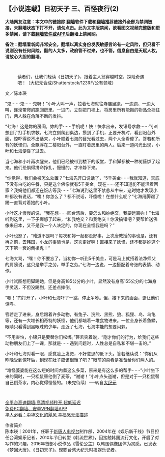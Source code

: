  <!-- 面包屑导航 --> <h2>【小说连载】日初天子 三、百怪夜行(2)</h2> <p class="notice"><b>大陆网友注意：本文中的链接除 <a href="https://github.com/bannedbook/fanqiang" >翻墙</a>软件下载和<a href="https://github.com/killgcd/justmysocks/blob/master/README.md">翻墙推荐</a>链接外全部为禁网链接，未翻墙状态下打不开，请勿点击。此为文字版禁闻，欲看图文视频完整版和更多禁闻，请下载<a href="https://github.com/bannedbook/fanqiang">翻墙软件或APP</a>后翻墙上禁闻网。</p><p>备注：翻墙看新闻非常安全，翻墙以真实身份发表敏感言论有一定风险，但只看不说则没有任何风险，翻的人太多，政府管不过来，也不管。信息自由是天赋人权，请放心大胆的翻墙。</b></p>  <div class="entry"> <br /> <figure><a href="https://i0.wp.com/upload-images-bucket-v64rleca837do.s3.eu-west-1.amazonaws.com/wp-content/uploads/2022/05/23084731/%E8%AF%BB%E8%80%85%E4%BB%AC%EF%BC%8C%E8%AE%A9%E6%88%91%E4%BB%AC%E8%BD%BB%E8%AF%BB%E3%80%8A%E6%97%A5%E5%88%9D%E5%A4%A9%E5%AD%90%E3%80%8B%EF%BC%8C%E8%B7%9F%E7%9D%80%E4%B8%BB%E4%BA%BA%E7%BF%81%E7%A9%BF%E8%B6%8A%E6%97%B6%E7%A9%BA%EF%BC%8C%E6%8E%A2%E9%99%A9%E5%A5%87%E9%81%87%E5%90%A7%EF%BC%81-%EF%BC%88%E5%A4%A7%E7%BA%AA%E5%85%83%E5%90%88%E6%88%90Shutterstock123RF%E5%85%AC%E6%9C%89%E9%A2%86%E5%9F%9F%EF%BC%89.png?fit=640%2C427&#038;ssl=1" data-caption="读者们，让我们轻读《日初天子》，跟着主人翁穿越时空，探险奇遇吧！（大纪元合成/Shutterstock/123RF/公有领域）"></a><figcaption class="wp-caption-text">读者们，让我们轻读《日初天子》，跟着主人翁穿越时空，探险奇遇吧！（大纪元合成/Shutterstock/123RF/公有领域）</figcaption></figure> <p>文／陈本瑛</p> <p>“鬼⋯⋯鬼⋯⋯鬼呀！”小叶大叫一声，拉着七海就往寺庙里跑，一边跑、一边大叫，连滚带爬的跑回房里。一进门，立刻把门栓上，将房里所有能搬的物品全挡住门，两人躲在角落不断的发抖。</p> <p>“七海！这是妳的房间，妳的手⋯⋯手机呢！快！快拿出来，发讯号求救⋯⋯”小叶想到了打手机求救。七海立刻爬到桌边，摸到了手机，正要开机时，看到阳台外面，惊吓得说不出话来，小叶顺着七海的目光看过去，两个人全看傻了。箁若和所有的妖怪们，全飘浮在二楼阳台外，一直盯着房里的两人。后来一道闪光出现，小叶和七海便昏了过去。</p> <p>当七海和小叶再次醒来，他们已经被带到楼下的饭堂，手和脚都被一种树藤绑了起来。他们恐惧得拼命挣扎，慢慢的，才冷静下来。</p>  <p>“你觉得，我们会被怎么处置？”七海先开口说话了，“5千美金⋯⋯我就知道，天底下没有白吃的午餐，只是送个佛像就有5千美金。现在⋯⋯还不知道能不能活着回家？我妈他们都还在饭店等我⋯⋯”七海说到这里不禁悲从中来，这时她才发现小叶都没有说话，“唉！你怎么了？都不说话，吓傻啦！在想什么呢？”七海用脚踢了踢一直背对着她的小叶。</p> <p>小叶这才慢慢的说，“我在想⋯⋯回台湾后，要怎么和妳绝交，我要远离妳！”七海听到这里，一下子爆怒了起来，“和我绝交？和我绝交！你没搞错吧？要帮忙送佛像来日本，又不是我一个人决定的，你现在全怪我是吗？”</p> <p>小叶也怒了，“难道不是吗？每次和妳一起都没好事，上次唐教授的事也是，还有再之前，去韩国，小龙的事情也是，这次更好啊！直接来了妖怪，还不都是妳这个天下第一衰的倒楣鬼！”</p> <p>七海大骂，“嘿！你不要忘了，当初你一听到5千美金，可是马上就搭着法净师父的肩膀说，这只是举手之劳，举手之劳。”七海一边说，一边搭配着夸张的表情、动作。</p>  <p>小叶试图想用脚踢她，但是身高185公分的小叶，显然没有身高155公分的七海身手灵活，不但没踢到，还差点摔倒。</p> <p>“唰！”门打开了，小叶和七海吓了一跳，停止争吵。但，接下来的画面，更让他们惊呼。</p> <p>箁若走了进来，身后跟着许多动物，有兔子、浣熊、黑熊、狼、狐狸、鸟、乌龟等，还有一大堆长相奇特的妖怪，他们都端着一堆食物进来。一位全身长着鱼鳞，眼睛只看得到黑眼珠的少年，走近了七海，七海本能的想要闪躲。</p> <p>“不用害怕，小锦只是要替你们松绑。”箁若笑着说，“刚才你们的行为，给我们这些动物朋友们上了一课，那就是⋯⋯遇到问题时，人性总是自私和不堪一击的。”</p>  <p>小叶和七海对看一眼，感觉脸上发烫，不好意思的低下头。箁若继续说：“你们从昨晚受到惊吓后，到现在肚子应该很饿了吧？”眼前的菜肴是准备给你们两人的。</p> <p>“难怪婆婆能在这么短的时间内煮这么多菜，原来是有这么多的帮手⋯⋯”小叶坐下来的同时，一只松鼠替他倒了麦茶，“谢谢！”小叶点头道谢，但是对于一只松鼠替自己倒茶水，内心觉得怪怪的。（未完待续）──转自<span class='wp_keywordlink_affiliate'><a href="http://www.epochtimes.com/" title="大纪元" target="_blank">大纪元</a></span></p> <p>&nbsp;</p> <div id="taboola-mid-1"></div>  <p class="texttj"> <a href="https://github.com/bannedbook/fanqiang/wiki/V2ray%E6%9C%BA%E5%9C%BA" target="_blank">全平台高速翻墙:高清视频秒开,超低延迟</a><br/> <a href="https://github.com/bannedbook/fanqiang/wiki/%E7%A6%81%E9%97%BB%E7%BD%91%E5%AE%89%E5%8D%93%E7%BF%BB%E5%A2%99%E6%96%B0%E9%97%BBAPP" target="_blank">免费PC翻墙、安卓VPN翻墙APP</a><br/> <a href="https://www.bannedbook.org/bnews/comments/20220220/1694796.html" target="_blank">华人必看：中华文化的飓风 幸福感无法描述</a> </p> <p>作者简介<br /> 陈本瑛｜2001年，任职于<span class='wp_keywordlink_affiliate'><a href="https://www.ntdtv.com/" title="新唐人电视台" target="_blank">新唐人电视台</a></span>制作部，2004年在《娱乐新干线》节目担任台湾娱乐记者，2010年节目转型《韩流世界》，因接触韩国流行文化，开启了对写作的兴趣，2016年首部小说作品《雪伦公主》以韩国偶像团体为灵感。已发表《梦回大唐》、《日初天子》。现职台湾大纪元时报娱乐记者。</p><a name='sharetosocial'></a>  <div style="margin-bottom:5px;padding-bottom:5px;clear:both"> <div id="archive-pix-1" class="banner-ads"> <!-- AuctionX Display platform tag START --> <div id="27602x728x90x621x_ADSLOT1" clicktrack="%%CLICK_URL_ESC%%"></div>  <!-- AuctionX Display platform tag END --> </div> <div id="archive-pix-2" class="banner-ads"> <!-- AuctionX Display platform tag START --> <div id="27556x300x250x621x_ADSLOT1" clicktrack="%%CLICK_URL_ESC%%" style="margin:0 auto;text-align:center"></div>  <!-- AuctionX Display platform tag END --> </div> </div>  <div id="archive-pix-1" class="banner-ads"> <!-- AuctionX Display platform tag START --> <div id="27603x728x90x621x_ADSLOT1" clicktrack="%%CLICK_URL_ESC%%"></div>  <!-- AuctionX Display platform tag END --> </div> </div><!--END ENTRY--> 